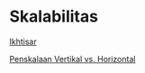 # Skalabilitas

[Ikhtisar](Skalabilitas%2077f62cab2ca54f31a9c27740609316f2/Ikhtisar%200a49a5caaf4f4848ace87f6a75ec12f4.md)

[Penskalaan Vertikal vs. Horizontal](Skalabilitas%2077f62cab2ca54f31a9c27740609316f2/Penskalaan%20Vertikal%20vs%20Horizontal%201c5a246440344cf5873ea72932451b10.md)
